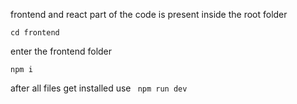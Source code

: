 frontend and react part of the code is present inside the root folder
```
cd frontend
```
enter the frontend folder
```
npm i
```
after all files get installed use 
``` npm run dev```
